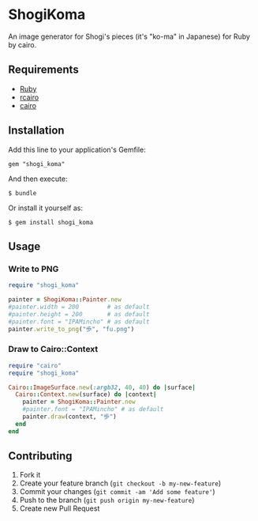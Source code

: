 # ShogiKoma

An image generator for Shogi's pieces (it's "ko-ma" in Japanese) for Ruby by cairo.

## Requirements

* [Ruby](https://www.ruby-lang.org/)
* [rcairo](https://github.com/rcairo/rcairo)
* [cairo](http://cairographics.org/)

## Installation

Add this line to your application's Gemfile:

    gem "shogi_koma"

And then execute:

    $ bundle

Or install it yourself as:

    $ gem install shogi_koma

## Usage

### Write to PNG

```ruby
require "shogi_koma"

painter = ShogiKoma::Painter.new
#painter.width = 200        # as default
#painter.height = 200       # as default
#painter.font = "IPAMincho" # as default
painter.write_to_png("歩", "fu.png")
```

### Draw to Cairo::Context

```ruby
require "cairo"
require "shogi_koma"

Cairo::ImageSurface.new(:argb32, 40, 40) do |surface|
  Cairo::Context.new(surface) do |context|
    painter = ShogiKoma::Painter.new
    #painter.font = "IPAMincho" # as default
    painter.draw(context, "歩")
  end
end
```

## Contributing

1. Fork it
2. Create your feature branch (`git checkout -b my-new-feature`)
3. Commit your changes (`git commit -am 'Add some feature'`)
4. Push to the branch (`git push origin my-new-feature`)
5. Create new Pull Request
